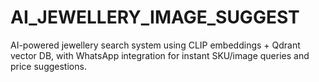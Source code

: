 # AI_JEWELLERY_IMAGE_SUGGEST
AI-powered jewellery search system using CLIP embeddings + Qdrant vector DB, with WhatsApp integration for instant SKU/image queries and price suggestions.

